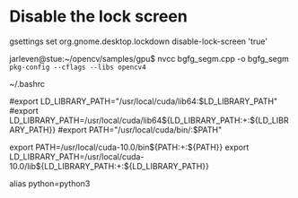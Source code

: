 
# Disable the lock screen
gsettings set org.gnome.desktop.lockdown disable-lock-screen 'true'


jarleven@stue:~/opencv/samples/gpu$ nvcc bgfg_segm.cpp -o bgfg_segm `pkg-config --cflags --libs opencv4`



~/.bashrc

#export LD_LIBRARY_PATH="/usr/local/cuda/lib64:$LD_LIBRARY_PATH"
#export LD_LIBRARY_PATH=/usr/local/cuda/lib64${LD_LIBRARY_PATH:+:${LD_LIBRARY_PATH}}
#export PATH="/usr/local/cuda/bin/:$PATH"



export PATH=/usr/local/cuda-10.0/bin${PATH:+:${PATH}}
export LD_LIBRARY_PATH=/usr/local/cuda-10.0/lib${LD_LIBRARY_PATH:+:${LD_LIBRARY_PATH}}



alias python=python3

